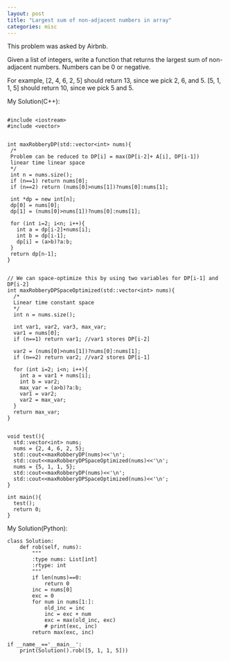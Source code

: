 ```yaml
---
layout: post
title: "Largest sum of non-adjacent numbers in array"
categories: misc
---
```


This problem was asked by Airbnb.

Given a list of integers, write a function that returns the largest sum of non-adjacent numbers. Numbers can be 0 or negative.

For example, [2, 4, 6, 2, 5] should return 13, since we pick 2, 6, and 5. [5, 1, 1, 5] should return 10, since we pick 5 and 5.


My Solution(C++):
```

#include <iostream>
#include <vector>


int maxRobberyDP(std::vector<int> nums){
 /*
 Problem can be reduced to DP[i] = max(DP[i-2]+ A[i], DP[i-1])
 linear time linear space
 */
 int n = nums.size();
 if (n==1) return nums[0];
 if (n==2) return (nums[0]>nums[1])?nums[0]:nums[1];

 int *dp = new int[n];
 dp[0] = nums[0];
 dp[1] = (nums[0]>nums[1])?nums[0]:nums[1];

 for (int i=2; i<n; i++){
   int a = dp[i-2]+nums[i];
   int b = dp[i-1];
   dp[i] = (a>b)?a:b;
 }
 return dp[n-1];
}


// We can space-optimize this by using two variables for DP[i-1] and DP[i-2]
int maxRobberyDPSpaceOptimized(std::vector<int> nums){
  /*
  Linear time constant space
  */
  int n = nums.size();

  int var1, var2, var3, max_var;
  var1 = nums[0];
  if (n==1) return var1; //var1 stores DP[i-2]

  var2 = (nums[0]>nums[1])?nums[0]:nums[1];
  if (n==2) return var2; //var2 stores DP[i-1]

  for (int i=2; i<n; i++){
    int a = var1 + nums[i];
    int b = var2;
    max_var = (a>b)?a:b;
    var1 = var2;
    var2 = max_var;
  }
  return max_var;
}


void test(){
  std::vector<int> nums;
  nums = {2, 4, 6, 2, 5};
  std::cout<<maxRobberyDP(nums)<<'\n';
  std::cout<<maxRobberyDPSpaceOptimized(nums)<<'\n';
  nums = {5, 1, 1, 5};
  std::cout<<maxRobberyDP(nums)<<'\n';
  std::cout<<maxRobberyDPSpaceOptimized(nums)<<'\n';
}

int main(){
  test();
  return 0;
}
```


My Solution(Python):
```
class Solution:
    def rob(self, nums):
        """
        :type nums: List[int]
        :rtype: int
        """
        if len(nums)==0:
            return 0
        inc = nums[0]
        exc = 0
        for num in nums[1:]:
            old_inc = inc
            inc = exc + num
            exc = max(old_inc, exc)
            # print(exc, inc)
        return max(exc, inc)

if __name__=='__main__':
    print(Solution().rob([5, 1, 1, 5]))
```
